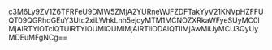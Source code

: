 c3M6Ly9ZV1Z6TFRFeU9DMW5ZMjA2YURneWJFZDFTakYyV21KNVpHZFFUQT09QGRhdGEuY3Utc2xiLWhkLnh5ejoyMTM1MCNOZXRkaWFyeSUyMC0lMjAlRTYlOTclQTUlRTYlOUMlQUMlMjAlRTIlODAlQTIlMjAwMiUyMCU3QyUyMDEuMFgNCg==
